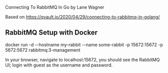 Connecting To RabbitMQ In Go
    by Lane Wagner

Based on https://qvault.io/2020/04/29/connecting-to-rabbitmq-in-golang/


## RabbitMQ Setup with Docker

docker run -d --hostname my-rabbit --name some-rabbit -p 15672:15672 -p 5672:5672 rabbitmq:3-management

In your browser, navigate to localhost:15672, you should see the RabbitMQ UI; login with guest as the username and password.



